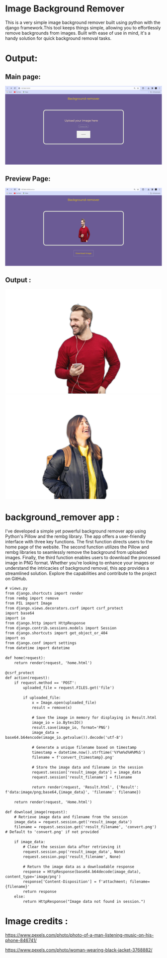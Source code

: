 # Image Background Remover

This is a very simple image background remover built using python with the django framework.This tool keeps things simple, allowing you to effortlessly remove backgrounds from images. Built with ease of use in mind, it's a handy solution for quick background removal tasks.

# Output: 
## Main page:
![Website](./output/Website/Home%20Page.png)
## Preview Page: 
![Website](./output/Website/preview_output.png)
## Output :
![output_1](./output/result/output_1.png)
![output_2](./output/result/output_2.png)

# background_remover app :

I've developed a simple yet powerful background remover app using Python's Pillow and the rembg library. The app offers a user-friendly interface with three key functions. The first function directs users to the home page of the website. The second function utilizes the Pillow and rembg libraries to seamlessly remove the background from uploaded images. Finally, the third function enables users to download the processed image in PNG format. Whether you're looking to enhance your images or understand the intricacies of background removal, this app provides a streamlined solution. Explore the capabilities and contribute to the project on GitHub.

```
# views.py
from django.shortcuts import render
from rembg import remove
from PIL import Image
from django.views.decorators.csrf import csrf_protect
import base64
import io
from django.http import HttpResponse
from django.contrib.sessions.models import Session
from django.shortcuts import get_object_or_404
import os
from django.conf import settings
from datetime import datetime

def home(request):
    return render(request, 'home.html')

@csrf_protect
def action(request):
    if request.method == 'POST':
        uploaded_file = request.FILES.get('file')

        if uploaded_file:
            x = Image.open(uploaded_file)
            result = remove(x)

            # Save the image in memory for displaying in Result.html
            image_io = io.BytesIO()
            result.save(image_io, format='PNG')
            image_data = base64.b64encode(image_io.getvalue()).decode('utf-8')

            # Generate a unique filename based on timestamp
            timestamp = datetime.now().strftime('%Y%m%d%H%M%S')
            filename = f'convert_{timestamp}.png'

            # Store the image data and filename in the session
            request.session['result_image_data'] = image_data
            request.session['result_filename'] = filename

            return render(request, 'Result.html', {'Result': f'data:image/png;base64,{image_data}', 'filename': filename})

    return render(request, 'Home.html')

def download_image(request):
    # Retrieve image data and filename from the session
    image_data = request.session.get('result_image_data')
    filename = request.session.get('result_filename', 'convert.png')  # Default to 'convert.png' if not provided

    if image_data:
        # Clear the session data after retrieving it
        request.session.pop('result_image_data', None)
        request.session.pop('result_filename', None)

        # Return the image data as a downloadable response
        response = HttpResponse(base64.b64decode(image_data), content_type='image/png')
        response['Content-Disposition'] = f'attachment; filename={filename}'
        return response
    else:
        return HttpResponse("Image data not found in session.")

```

# Image credits :

https://www.pexels.com/photo/photo-of-a-man-listening-music-on-his-phone-846741/

https://www.pexels.com/photo/woman-wearing-black-jacket-3768882/
